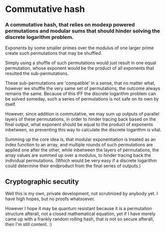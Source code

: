 # Commutative hash
### A commutative hash, that relies on modexp powered permutations and modular sums that should hinder solving the discrete logarithm problem.

Exponents by some smaller primes over the modulus of one larger prime create such permutations that may be shuffled.

Simply using a shuffle of such permutations would just result in one equal permutation, whose exponent would be the product of all exponents that resulted the sub-permutations.

These sub-permutations are 'compatible' in a sense, that no matter what, however we shuffle the very same set of permutations, the outcome always remains the same. Because of this IFF the discrete logarithm problem can be solved someday, such a series of permutations is not safe on its own by itself.

However, since addition is commutative, we may sum up outputs of parallel layers of these permutations, in order to hinder tracing back based on the final output, what exponent should be equal to the product of exponents inbetween, so preventing this way to calculate the discrete logarithm is vital.

Summing up the core idea is, that modular exponentiation is treated as an index function to an array, and multiple rounds of such permutations are applied one after the other, while inbetween the layers of permutations, the array values are summed up over a modulus, to hinder tracing back the individual permutations. (Which would be very easy if a discrete logarithm could determine their endproduct from the final series of outputs.)

## Cryptographic secutity
Well this is my own, private development, not scrutinized by anybody yet. I have high hopes, but no proofs whatsoever.

However I hope it may be quantum resistant because it is a permutation structure afterall, not a closed mathematical equation, yet if I have merely came up with a frankly random rolling hash, that is not so secure afterall, then I'm still content. :)
